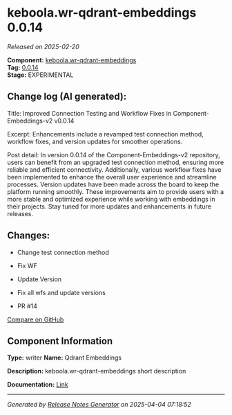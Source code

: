 #  keboola.wr-qdrant-embeddings 0.0.14

_Released on 2025-02-20_

**Component:** [keboola.wr-qdrant-embeddings](https://github.com/keboola/component-embeddings-v2)  
**Tag:** [0.0.14](https://github.com/keboola/component-embeddings-v2/releases/tag/0.0.14)  
**Stage:** EXPERIMENTAL


## Change log (AI generated):
Title: Improved Connection Testing and Workflow Fixes in Component-Embeddings-v2 v0.0.14

Excerpt: Enhancements include a revamped test connection method, workflow fixes, and version updates for smoother operations.

Post detail: In version 0.0.14 of the Component-Embeddings-v2 repository, users can benefit from an upgraded test connection method, ensuring more reliable and efficient connectivity. Additionally, various workflow fixes have been implemented to enhance the overall user experience and streamline processes. Version updates have been made across the board to keep the platform running smoothly. These improvements aim to provide users with a more stable and optimized experience while working with embeddings in their projects. Stay tuned for more updates and enhancements in future releases.



## Changes:



- Change test connection method 




- Fix WF 




- Update Version 






- Fix all wfs and update versions 




- PR #14 



[Compare on GitHub](https://github.com/keboola/component-embeddings-v2/compare/0.0.13...0.0.14)



## Component Information
**Type:** writer
**Name:** Qdrant Embeddings

**Description:** keboola.wr-qdrant-embeddings short description


**Documentation:** [Link](https://github.com/keboola/component-embeddings-v2/blob/master/README.md)



---
_Generated by [Release Notes Generator](https://github.com/keboola/release-notes-generator)
on 2025-04-04 07:18:52_